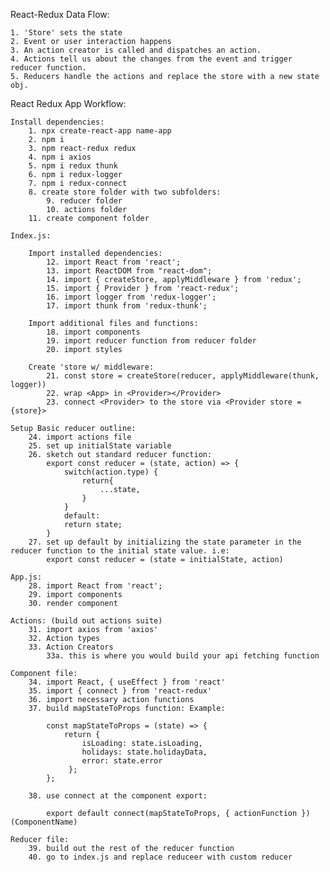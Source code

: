 React-Redux Data Flow: 

    1. 'Store' sets the state
    2. Event or user interaction happens 
    3. An action creator is called and dispatches an action.
    4. Actions tell us about the changes from the event and trigger reducer function.
    5. Reducers handle the actions and replace the store with a new state obj.

React Redux App Workflow:

    Install dependencies: 
        1. npx create-react-app name-app
        2. npm i
        3. npm react-redux redux
        4. npm i axios
        5. npm i redux thunk
        6. npm i redux-logger
        7. npm i redux-connect
        8. create store folder with two subfolders:
            9. reducer folder
            10. actions folder
        11. create component folder

    Index.js:
    
        Import installed dependencies:	
            12. import React from 'react';
            13. import ReactDOM from "react-dom";
            14. import { createStore, applyMiddleware } from 'redux';
            15. import { Provider } from 'react-redux';
            16. import logger from 'redux-logger'; 
            17. import thunk from 'redux-thunk';

        Import additional files and functions:
            18. import components
            19. import reducer function from reducer folder
            20. import styles

        Create 'store w/ middleware:
            21. const store = createStore(reducer, applyMiddleware(thunk, logger))
            22. wrap <App> in <Provider></Provider>
            23. connect <Provider> to the store via <Provider store = {store}>

    Setup Basic reducer outline:
        24. import actions file
        25. set up initialState variable
        26. sketch out standard reducer function:
            export const reducer = (state, action) => {
                switch(action.type) {
                    return{
                        ...state,
                    }
                }
                default:
                return state;
            }
        27. set up default by initializing the state parameter in the reducer function to the initial state value. i.e:
            export const reducer = (state = initialState, action) 
        
    App.js:
        28. import React from 'react';
        29. import components
        30. render component

    Actions: (build out actions suite)
        31. import axios from 'axios'
        32. Action types
        33. Action Creators
            33a. this is where you would build your api fetching function

    Component file:
        34. import React, { useEffect } from 'react'
        35. import { connect } from 'react-redux'
        36. import necessary action functions
        37. build mapStateToProps function: Example:
            
            const mapStateToProps = (state) => {
                return {
                    isLoading: state.isLoading,
                    holidays: state.holidayData,
                    error: state.error
                 };
            };

        38. use connect at the component export: 

            export default connect(mapStateToProps, { actionFunction }) (ComponentName)
        
    Reducer file:
        39. build out the rest of the reducer function
        40. go to index.js and replace reduceer with custom reducer






